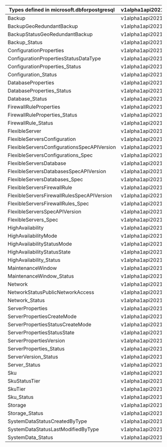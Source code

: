 | Types defined in microsoft.dbforpostgresql  | v1alpha1api20210601 |
|---------------------------------------------|---------------------|
| Backup                                      | v1alpha1api20210601 |
| BackupGeoRedundantBackup                    | v1alpha1api20210601 |
| BackupStatusGeoRedundantBackup              | v1alpha1api20210601 |
| Backup_Status                               | v1alpha1api20210601 |
| ConfigurationProperties                     | v1alpha1api20210601 |
| ConfigurationPropertiesStatusDataType       | v1alpha1api20210601 |
| ConfigurationProperties_Status              | v1alpha1api20210601 |
| Configuration_Status                        | v1alpha1api20210601 |
| DatabaseProperties                          | v1alpha1api20210601 |
| DatabaseProperties_Status                   | v1alpha1api20210601 |
| Database_Status                             | v1alpha1api20210601 |
| FirewallRuleProperties                      | v1alpha1api20210601 |
| FirewallRuleProperties_Status               | v1alpha1api20210601 |
| FirewallRule_Status                         | v1alpha1api20210601 |
| FlexibleServer                              | v1alpha1api20210601 |
| FlexibleServersConfiguration                | v1alpha1api20210601 |
| FlexibleServersConfigurationsSpecAPIVersion | v1alpha1api20210601 |
| FlexibleServersConfigurations_Spec          | v1alpha1api20210601 |
| FlexibleServersDatabase                     | v1alpha1api20210601 |
| FlexibleServersDatabasesSpecAPIVersion      | v1alpha1api20210601 |
| FlexibleServersDatabases_Spec               | v1alpha1api20210601 |
| FlexibleServersFirewallRule                 | v1alpha1api20210601 |
| FlexibleServersFirewallRulesSpecAPIVersion  | v1alpha1api20210601 |
| FlexibleServersFirewallRules_Spec           | v1alpha1api20210601 |
| FlexibleServersSpecAPIVersion               | v1alpha1api20210601 |
| FlexibleServers_Spec                        | v1alpha1api20210601 |
| HighAvailability                            | v1alpha1api20210601 |
| HighAvailabilityMode                        | v1alpha1api20210601 |
| HighAvailabilityStatusMode                  | v1alpha1api20210601 |
| HighAvailabilityStatusState                 | v1alpha1api20210601 |
| HighAvailability_Status                     | v1alpha1api20210601 |
| MaintenanceWindow                           | v1alpha1api20210601 |
| MaintenanceWindow_Status                    | v1alpha1api20210601 |
| Network                                     | v1alpha1api20210601 |
| NetworkStatusPublicNetworkAccess            | v1alpha1api20210601 |
| Network_Status                              | v1alpha1api20210601 |
| ServerProperties                            | v1alpha1api20210601 |
| ServerPropertiesCreateMode                  | v1alpha1api20210601 |
| ServerPropertiesStatusCreateMode            | v1alpha1api20210601 |
| ServerPropertiesStatusState                 | v1alpha1api20210601 |
| ServerPropertiesVersion                     | v1alpha1api20210601 |
| ServerProperties_Status                     | v1alpha1api20210601 |
| ServerVersion_Status                        | v1alpha1api20210601 |
| Server_Status                               | v1alpha1api20210601 |
| Sku                                         | v1alpha1api20210601 |
| SkuStatusTier                               | v1alpha1api20210601 |
| SkuTier                                     | v1alpha1api20210601 |
| Sku_Status                                  | v1alpha1api20210601 |
| Storage                                     | v1alpha1api20210601 |
| Storage_Status                              | v1alpha1api20210601 |
| SystemDataStatusCreatedByType               | v1alpha1api20210601 |
| SystemDataStatusLastModifiedByType          | v1alpha1api20210601 |
| SystemData_Status                           | v1alpha1api20210601 |
